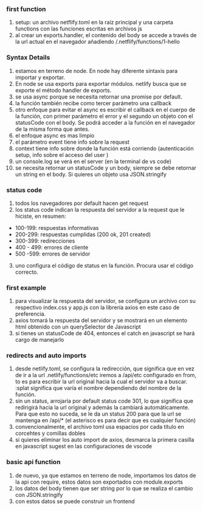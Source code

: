 ### first function

1. setup: un archivo netflify.toml en la raíz principal y una carpeta functions con las funciones escritas en archivos js
2. al crear un exports.handler, el contenido del body se accede a través de la url actual en el navegador añadiendo /.netflify/functions/1-hello

### Syntax Details

1. estamos en terreno de node. En node hay diferente síntaxis para importar y exportar.
2. En node se usa exports para exportar módulos. netlify busca que se exporte el método handler de exports.
3. se usa async porque se necesita retornar una promise por default.
4. la función también recibe como tercer parámetro una callback
5. otro enfoque para evitar el async es escribir el callback en el cuerpo de la función, con primer parámetro el error y el segundo un objeto con el statusCode con el body. Se podrá acceder a la función en el navegador de la misma forma que antes.
6. el enfoque async es mas limpio
7. el parámetro event tiene info sobre la request
8. context tiene info sobre donde la función está corriendo (autenticación setup, info sobre el acceso del user )
9. un console.log se verá en el server (en la terminal de vs code)
10. se necesita retornar un statusCode y un body, siempre se debe retornar un string en el body. Si quieres un objeto usa JSON.stringify

### status code

1. todos los navegadores por default hacen get request
2. los status code indican la respuesta del servidor a la request que le hiciste, en resumen:

- 100-199: respuestas informativas
- 200-299: respuestas cumplidas (200 ok, 201 created)
- 300-399: redirecciones
- 400 - 499: errores de cliente
- 500 -599: errores de servidor

3. uno configura el código de status en la función. Procura usar el código correcto.

### first example

1. para visualizar la respuesta del servidor, se configura un archivo con su respectivo index.css y app.js con la librería axios en este caso de preferencia.
2. axios tomará la respuesta del servidor y se mostrará en un elemento html obtenido con un querySelector de Javascript
3. si tienes un statusCode de 404, entonces el catch en javascript se hará cargo de manejarlo

### redirects and auto imports

1. desde netlify.toml, se configura la redirección, que significa que en vez de ir a la url .netlify/functions/etc iremos a /api/etc configurado en from, to es para escribir la url original hacia la cual el servidor va a buscar. :splat significa que varía el nombre dependiendo del nombre de la función.
2. sin un status, arrojaría por default status code 301, lo que significa que redirigirá hacia la url original y además la cambiará automáticamente. Para que esto no suceda, se le da un status 200 para que la url se mantenga en /api/\* (el asterisco es para decir que es cualquier función)
3. convencionalmente, el archivo toml usa espacios por cada título en corcehtes y comillas dobles
4. si quieres eliminar los auto import de axios, desmarca la primera casilla en javascript sugest en las configuraciones de vscode

### basic api function

1. de nuevo, ya que estamos en terreno de node, importamos los datos de la api con require, estos datos son exportados con module.exports
2. los datos del body tienen que ser string por lo que se realiza el cambio con JSON.stringify
3. con estos datos se puede construir un frontend
